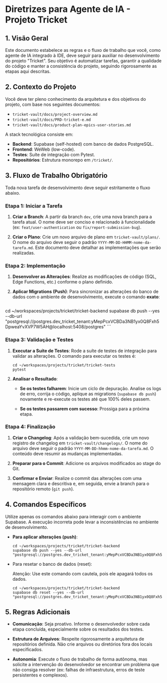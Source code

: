 # Diretrizes para Agente de IA - Projeto Tricket

## 1. Visão Geral

Este documento estabelece as regras e o fluxo de trabalho que você, como agente de IA integrado à IDE, deve seguir para auxiliar no desenvolvimento do projeto "Tricket". Seu objetivo é automatizar tarefas, garantir a qualidade do código e manter a consistência do projeto, seguindo rigorosamente as etapas aqui descritas.

## 2. Contexto do Projeto

Você deve ter pleno conhecimento da arquitetura e dos objetivos do projeto, com base nos seguintes documentos:

- `tricket-vault/docs/project-overview.md`
- `tricket-vault/docs/PRD-tricket-e.md`
- `tricket-vault/docs/product-plan-epics-user-stories.md`

A stack tecnológica consiste em:

- **Backend**: Supabase (self-hosted) com banco de dados PostgreSQL.
- **Frontend**: WeWeb (low-code).
- **Testes**: Suíte de integração com Pytest.
- **Repositórios**: Estrutura monorepo em `/tricket/`.
    

## 3. Fluxo de Trabalho Obrigatório

Toda nova tarefa de desenvolvimento deve seguir estritamente o fluxo abaixo.

### Etapa 1: Iniciar a Tarefa

1. **Criar a Branch**: A partir da branch `dev`, crie uma nova branch para a tarefa atual. O nome deve ser conciso e relacionado à funcionalidade (ex: `feat/user-authentication` ou `fix/report-submission-bug`).
    
2. **Criar o Plano**: Crie um novo arquivo de plano em `tricket-vault/plans/`. O nome do arquivo deve seguir o padrão `YYYY-MM-DD-HHMM-nome-da-tarefa.md`. Este documento deve detalhar as implementações que serão realizadas.
    

### Etapa 2: Implementação

1. **Desenvolver as Alterações**: Realize as modificações de código (SQL, Edge Functions, etc.) conforme o plano definido.
    
2. **Aplicar Migrations (Push)**: Para sincronizar as alterações do banco de dados com o ambiente de desenvolvimento, execute o comando **exato**:
    
    ```
cd ~/workspaces/projects/tricket/tricket-backend
supabase db push --yes --db-url "postgresql://postgres.dev_tricket_tenant:yMepPcxVCBDa3NB1yx0Q8Fxh5DpweaYvXVP7W5AH@localhost:5408/postgres"
    ```
    

### Etapa 3: Validação e Testes

1. **Executar a Suíte de Testes**: Rode a suíte de testes de integração para validar as alterações. O comando para executar os testes é:
    
    ```
    cd ~/workspaces/projects/tricket/tricket-tests
    pytest
    ```
    
2. **Analisar o Resultado**:
    
    - **Se os testes falharem**: Inicie um ciclo de depuração. Analise os logs de erro, corrija o código, aplique as migrations (`supabase db push`) novamente e re-execute os testes até que 100% deles passem.
        
    - **Se os testes passarem com sucesso**: Prossiga para a próxima etapa.
        

### Etapa 4: Finalização

1. **Criar o Changelog**: Após a validação bem-sucedida, crie um novo registro de changelog em `tricket-vault/changelogs/`. O nome do arquivo deve seguir o padrão `YYYY-MM-DD-hhmm-nome-da-tarefa.md`. O conteúdo deve resumir as mudanças implementadas.
    
2. **Preparar para o Commit**: Adicione os arquivos modificados ao stage do Git.
    
3. **Confirmar e Enviar**: Realize o commit das alterações com uma mensagem clara e descritiva e, em seguida, envie a branch para o repositório remoto (`git push`).
    

## 4. Comandos Específicos

Utilize apenas os comandos abaixo para interagir com o ambiente Supabase. A execução incorreta pode levar a inconsistências no ambiente de desenvolvimento.

- **Para aplicar alterações (push)**:
    
    ```
    cd ~/workspaces/projects/tricket/tricket-backend
    supabase db push --yes --db-url "postgresql://postgres.dev_tricket_tenant:yMepPcxVCBDa3NB1yx0Q8Fxh5DpweaYvXVP7W5AH@localhost:5408/postgres"
    ```
    
- Para resetar o banco de dados (reset):
    
    Atenção: Use este comando com cautela, pois ele apagará todos os dados.
    
    ```
    cd ~/workspaces/projects/tricket/tricket-backend
    supabase db reset --yes --db-url "postgresql://postgres.dev_tricket_tenant:yMepPcxVCBDa3NB1yx0Q8Fxh5DpweaYvXVP7W5AH@localhost:5408/postgres"
    ```
    

## 5. Regras Adicionais

- **Comunicação**: Seja proativo. Informe o desenvolvedor sobre cada etapa concluída, especialmente sobre os resultados dos testes.
    
- **Estrutura de Arquivos**: Respeite rigorosamente a arquitetura de repositórios definida. Não crie arquivos ou diretórios fora dos locais especificados.
    
- **Autonomia**: Execute o fluxo de trabalho de forma autônoma, mas solicite a intervenção do desenvolvedor se encontrar um problema que não consiga resolver (ex: falhas de infraestrutura, erros de teste persistentes e complexos).